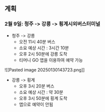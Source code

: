 ## 계획
### 2월 9일: 청주 -> 강릉 -> 횡계시외버스터미널
- 청주 -> 강릉
	- 오전 11시 40분 버스
	- 소요 예상 시간 : 3시간 10분
	- 오후 2시 50분에 강릉 도착
	- 티머니 GO 앱을 이용하여 예약 가능

![[Pasted image 20250130143723.png]]
	  
- 강릉 -> 횡계
	- 오후 3시 20분 버스
	- 소요 예상 시간 : 약 30분
	- 오후 3시 50분에 횡계 도착
	- 앱으로 예약이 안됨
